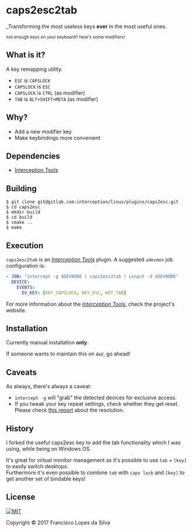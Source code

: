 # caps2esc2tab

_Transforming the most useless keys **ever** in the most useful ones.

<sub>not enough keys on your keyboard? here's some modifiers!</sub>


## What is it?

A key remapping utility.

- `ESC` is `CAPSLOCK`
- `CAPSLOCK` is `ESC`
- `CAPSLOCK` is `CTRL` (as modifier)
- `TAB` is `ALT+SHIFT+META` (as modifier)


## Why?

- Add a new modifier key
- Make keybindings more convenient

## Dependencies

- [Interception Tools][interception-tools]

## Building

```
$ git clone git@gitlab.com:interception/linux/plugins/caps2esc.git
$ cd caps2esc
$ mkdir build
$ cd build
$ cmake ..
$ make
```

## Execution

`caps2esc2tab` is an [_Interception Tools_][interception-tools] plugin. A suggested
`udevmon` job configuration is:

```yaml
- JOB: "intercept -g $DEVNODE | caps2esc2tab | uinput -d $DEVNODE"
  DEVICE:
    EVENTS:
      EV_KEY: [KEY_CAPSLOCK, KEY_ESC, KEY_TAB]

```

For more information about the [_Interception Tools_][interception-tools], check
the project's website.

## Installation

Currently manual installation **only**.

If someone wants to maintain this on aur, go ahead!

## Caveats

As always, there's always a caveat:

- `intercept -g` will "grab" the detected devices for exclusive access.
- If you tweak your key repeat settings, check whether they get reset.
  Please check [this report][key-repeat-fix] about the resolution.

## History

I forked the useful caps2esc key to add the tab functionality which I was
using, while being on Windows OS.

It's great for virtual monitor management as it's possible to use `tab` +
`[key]` to easily switch desktops.  
Furthermore it's even possible to combine `tab` with `caps lock` and `[key]` to
get another set of bindable keys!

## License

<a href="https://gitlab.com/interception/linux/plugins/caps2esc/blob/master/LICENSE.md">
    <img src="https://upload.wikimedia.org/wikipedia/commons/thumb/0/0b/License_icon-mit-2.svg/120px-License_icon-mit-2.svg.png" alt="MIT">
</a>

Copyright © 2017 Francisco Lopes da Silva

[caps2esc-windows]: https://github.com/oblitum/Interception/blob/master/samples/caps2esc/caps2esc.cpp
[karabiner]: https://pqrs.org/osx/karabiner/
[xmodmap]: https://www.x.org/releases/X11R7.7/doc/man/man1/xmodmap.1.xhtml
[xcape]: https://github.com/alols/xcape
[x]: https://www.x.org
[interception]: https://github.com/oblitum/Interception
[interception-tools]: https://gitlab.com/interception/linux/tools
[key-repeat-fix]: https://github.com/oblitum/caps2esc/issues/1

